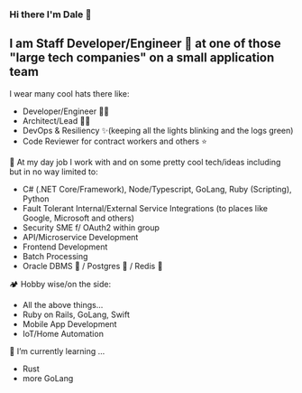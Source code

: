 ### Hi there I'm Dale 👋

## I am Staff Developer/Engineer 🧙 at one of those "large tech companies" on a small application team
I wear many cool hats there like:
- Developer/Engineer 👨‍💻
- Architect/Lead 👨‍🏫
- DevOps & Resiliency ✨(keeping all the lights blinking and the logs green)
- Code Reviewer for contract workers and others ⭐

🔨 At my day job I work with and on some pretty cool tech/ideas including but in no way limited to:
- C# (.NET Core/Framework), Node/Typescript, GoLang, Ruby (Scripting), Python
- Fault Tolerant Internal/External Service Integrations (to places like Google, Microsoft and others)
- Security SME f/ OAuth2 within group
- API/Microservice Development
- Frontend Development
- Batch Processing
- Oracle DBMS 🤢 / Postgres 🤩 / Redis 🤩

🏕️ Hobby wise/on the side:
- All the above things...
- Ruby on Rails, GoLang, Swift
- Mobile App Development
- IoT/Home Automation

🌱 I’m currently learning ...
- Rust
- more GoLang
<!--
**greenygh0st/greenygh0st** is a ✨ _special_ ✨ repository because its `README.md` (this file) appears on your GitHub profile.

Here are some ideas to get you started:

- 🔭 I’m currently working on ...
- 🌱 I’m currently learning ...
- 👯 I’m looking to collaborate on ...
- 🤔 I’m looking for help with ...
- 📫 How to reach me: ...
- ⚡ Fun fact: ...
-->
